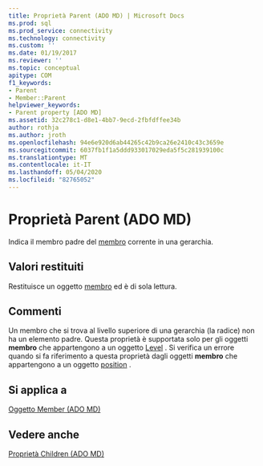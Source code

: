 ```yaml
---
title: Proprietà Parent (ADO MD) | Microsoft Docs
ms.prod: sql
ms.prod_service: connectivity
ms.technology: connectivity
ms.custom: ''
ms.date: 01/19/2017
ms.reviewer: ''
ms.topic: conceptual
apitype: COM
f1_keywords:
- Parent
- Member::Parent
helpviewer_keywords:
- Parent property [ADO MD]
ms.assetid: 32c278c1-d8e1-4bb7-9ecd-2fbfdffee34b
author: rothja
ms.author: jroth
ms.openlocfilehash: 94e6e920d6ab44265c42b9ca26e2410c43c3659e
ms.sourcegitcommit: 6037fb1f1a5ddd933017029eda5f5c281939100c
ms.translationtype: MT
ms.contentlocale: it-IT
ms.lasthandoff: 05/04/2020
ms.locfileid: "82765052"
---
```

# <a name="parent-property-ado-md"></a>Proprietà Parent (ADO MD)
Indica il membro padre del [membro](../../../ado/reference/ado-md-api/member-object-ado-md.md) corrente in una gerarchia.  
  
## <a name="return-values"></a>Valori restituiti  
 Restituisce un oggetto [membro](../../../ado/reference/ado-md-api/member-object-ado-md.md) ed è di sola lettura.  
  
## <a name="remarks"></a>Commenti  
 Un membro che si trova al livello superiore di una gerarchia (la radice) non ha un elemento padre. Questa proprietà è supportata solo per gli oggetti **membro** che appartengono a un oggetto [Level](../../../ado/reference/ado-md-api/level-object-ado-md.md) . Si verifica un errore quando si fa riferimento a questa proprietà dagli oggetti **membro** che appartengono a un oggetto [position](../../../ado/reference/ado-md-api/position-object-ado-md.md) .  
  
## <a name="applies-to"></a>Si applica a  
 [Oggetto Member (ADO MD)](../../../ado/reference/ado-md-api/member-object-ado-md.md)  
  
## <a name="see-also"></a>Vedere anche  
 [Proprietà Children (ADO MD)](../../../ado/reference/ado-md-api/children-property-ado-md.md)
